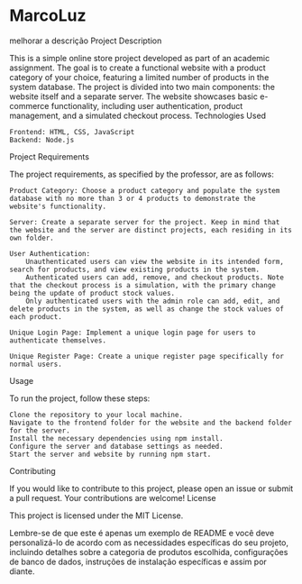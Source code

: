 # MarcoLuz


melhorar  a descrição
Project Description

This is a simple online store project developed as part of an academic assignment. The goal is to create a functional website with a product category of your choice, featuring a limited number of products in the system database. The project is divided into two main components: the website itself and a separate server. The website showcases basic e-commerce functionality, including user authentication, product management, and a simulated checkout process.
Technologies Used

    Frontend: HTML, CSS, JavaScript
    Backend: Node.js

Project Requirements

The project requirements, as specified by the professor, are as follows:

    Product Category: Choose a product category and populate the system database with no more than 3 or 4 products to demonstrate the website's functionality.

    Server: Create a separate server for the project. Keep in mind that the website and the server are distinct projects, each residing in its own folder.

    User Authentication:
        Unauthenticated users can view the website in its intended form, search for products, and view existing products in the system.
        Authenticated users can add, remove, and checkout products. Note that the checkout process is a simulation, with the primary change being the update of product stock values.
        Only authenticated users with the admin role can add, edit, and delete products in the system, as well as change the stock values of each product.

    Unique Login Page: Implement a unique login page for users to authenticate themselves.

    Unique Register Page: Create a unique register page specifically for normal users.

Usage

To run the project, follow these steps:

    Clone the repository to your local machine.
    Navigate to the frontend folder for the website and the backend folder for the server.
    Install the necessary dependencies using npm install.
    Configure the server and database settings as needed.
    Start the server and website by running npm start.

Contributing

If you would like to contribute to this project, please open an issue or submit a pull request. Your contributions are welcome!
License

This project is licensed under the MIT License.

Lembre-se de que este é apenas um exemplo de README e você deve personalizá-lo de acordo com as necessidades específicas do seu projeto, incluindo detalhes sobre a categoria de produtos escolhida, configurações de banco de dados, instruções de instalação específicas e assim por diante.
